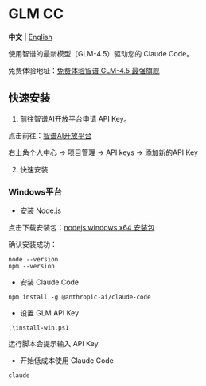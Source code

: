 # GLM CC

**中文** | [English](README_EN.md)

使用智谱的最新模型（GLM-4.5）驱动您的 Claude Code。

免费体验地址：[免费体验智谱 GLM-4.5 最强旗舰](https://bigmodel.cn/trialcenter/modeltrial/text)

## 快速安装

1. 前往智谱AI开放平台申请 API Key。

点击前往：[智谱AI开放平台](https://open.bigmodel.cn/)

右上角个人中心 -> 项目管理 -> API keys -> 添加新的API Key

2. 快速安装

### Windows平台

- 安装 Node.js

点击下载安装包：[nodejs windows x64 安装包](https://nodejs.org/dist/v22.17.1/node-v22.17.1-x64.msi)

确认安装成功：
```
node --version
npm --version
```

- 安装 Claude Code

```
npm install -g @anthropic-ai/claude-code
```

- 设置 GLM API Key

```
.\install-win.ps1
```

运行脚本会提示输入 API Key

- 开始低成本使用 Claude Code

```
claude
```